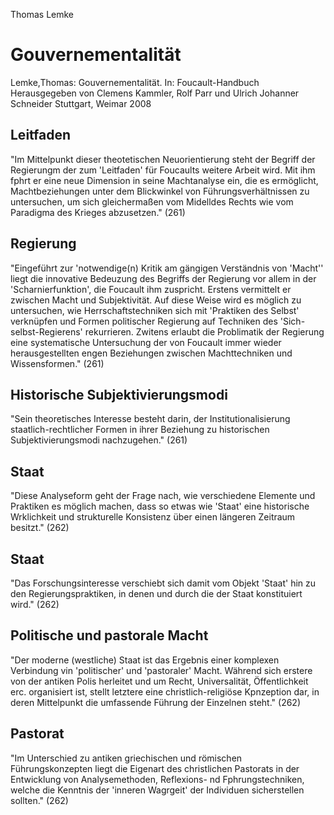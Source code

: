 Thomas Lemke

Gouvernementalität
==================
Lemke,Thomas: Gouvernementalität.
In: Foucault-Handbuch
Herausgegeben von Clemens Kammler, Rolf Parr und Ulrich Johanner Schneider
Stuttgart, Weimar 2008

Leitfaden
---------
"Im Mittelpunkt dieser theotetischen Neuorientierung steht der Begriff der Regierungm der zum 'Leitfaden' für Foucaults weitere Arbeit wird. Mit ihm fphrt er eine neue Dimension in seine Machtanalyse ein, die es ermöglicht, Machtbeziehungen unter dem Blickwinkel von Führungsverhältnissen zu untersuchen, um sich gleichermaßen vom Midelldes Rechts wie vom Paradigma des Krieges abzusetzen."
(261)

Regierung
---------
"Eingeführt zur 'notwendige(n) Kritik am gängigen Verständnis von 'Macht'' liegt die innovative Bedeuzung des Begriffs der Regierung vor allem in der 'Scharnierfunktion', die Foucault ihm zuspricht. Erstens vermittelt er zwischen Macht und Subjektivität. Auf diese Weise wird es möglich zu untersuchen, wie Herrschaftstechniken sich mit 'Praktiken des Selbst' verknüpfen und Formen politischer Regierung auf Techniken des 'Sich-selbst-Regierens' rekurrieren. Zwitens erlaubt die Problimatik der Regierung eine systematische Untersuchung der von Foucault immer wieder herausgestellten engen Beziehungen zwischen Machttechniken und Wissensformen."
(261)

Historische Subjektivierungsmodi
--------------------------------
"Sein theoretisches Interesse besteht darin, der Institutionalisierung staatlich-rechtlicher Formen in ihrer Beziehung zu historischen Subjektivierungsmodi nachzugehen."
(261)

Staat
-----
"Diese Analyseform geht der Frage nach, wie verschiedene Elemente und Praktiken es möglich machen, dass so etwas wie 'Staat' eine historische Wrklichkeit und strukturelle Konsistenz über einen längeren Zeitraum besitzt."
(262)

Staat
-----
"Das Forschungsinteresse verschiebt sich damit vom Objekt 'Staat' hin zu den Regierungspraktiken, in denen und durch die der Staat konstituiert wird."
(262)

Politische und pastorale Macht
------------------------------
"Der moderne (westliche) Staat ist das Ergebnis einer komplexen Verbindung vin 'politischer' und 'pastoraler' Macht. Während sich erstere von der antiken Polis herleitet und um Recht, Universalität, Öffentlichkeit erc. organisiert ist, stellt letztere eine christlich-religiöse Kpnzeption dar, in deren Mittelpunkt die umfassende Führung der Einzelnen steht."
(262)

Pastorat
--------
"Im Unterschied zu antiken griechischen und römischen Führungskonzepten liegt die Eigenart des christlichen Pastorats in der Entwicklung von Analysemethoden, Reflexions- nd Fphrungstechniken, welche die Kenntnis der 'inneren Wagrgeit' der Individuen sicherstellen sollten."
(262)

